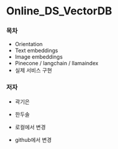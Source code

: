 # Online_DS_VectorDB

### 목차
- Orientation
- Text embeddings
- Image embeddings
- Pinecone / langchain / llamaindex
- 실제 서비스 구현


### 저자
- 곽기은
- 한두솔

- 로컬에서 변경
- github에서 변경
